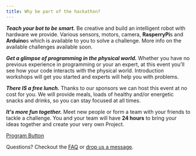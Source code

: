 ```yaml
---
title: Why be part of the hackathon?
---
```

***Teach your bot to be smart.*** Be creative and build an intelligent robot with hardware we provide. Various sensors, motors, camera, **RasperryPi**s and **Arduino**s which is available to you to solve a challenge.
More info on the available challenges available soon.

***Get a glimpse of programming in the physical world.*** Whether you have no previous experience in programming or your an expert, at this event you'll see how your code interacts with the physical world. Introduction workshops will get you started and experts will help you with problems.

***There IS a free lunch.*** Thanks to our sponsors we can host this event at no cost for you. We will provide meals, loads of healthy and/or energetic snacks and drinks, so you can stay focused at all times.

***It's more fun together.*** Meet new people or form a team with your friends to tackle a challenge. You and your team will have **24 hours** to bring your ideas together and create your very own Project.

[Program Button](/program)

Questions? Checkout the [FAQ](/faq) or [drop us a message](/contact).

